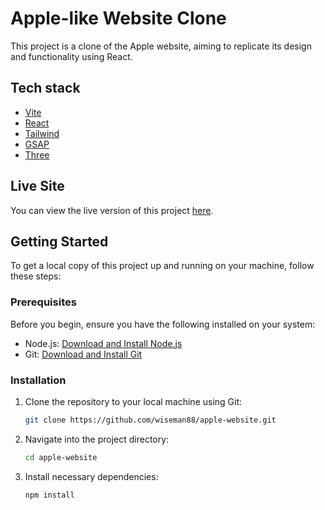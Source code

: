 # Apple-like Website Clone

This project is a clone of the Apple website, aiming to replicate its design and functionality using React.

## Tech stack

- [Vite](https://vitejs.dev/)
- [React](https://legacy.reactjs.org/)
- [Tailwind](https://tailwindcss.com/)
- [GSAP](https://gsap.com/)
- [Three](https://threejs.org/)

## Live Site

You can view the live version of this project [here](https://apple-website-two.vercel.app/).

## Getting Started

To get a local copy of this project up and running on your machine, follow these steps:

### Prerequisites

Before you begin, ensure you have the following installed on your system:

- Node.js: [Download and Install Node.js](https://nodejs.org/)
- Git: [Download and Install Git](https://git-scm.com/)

### Installation

1. Clone the repository to your local machine using Git:
   ```bash
   git clone https://github.com/wiseman88/apple-website.git
   ```
2. Navigate into the project directory:
   ```bash
   cd apple-website
   ```
3. Install necessary dependencies:
   ```bash
   npm install
   ```
